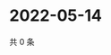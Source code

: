 # 2022-05-14

共 0 条

<!-- BEGIN WEIBO -->
<!-- 最后更新时间 Sat May 14 2022 23:17:14 GMT+0800 (China Standard Time) -->

<!-- END WEIBO -->
